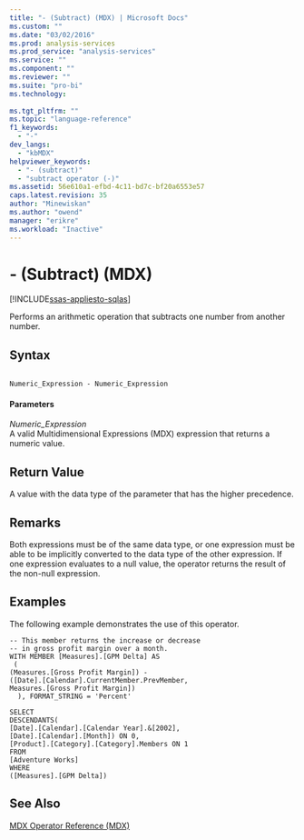 ```yaml
---
title: "- (Subtract) (MDX) | Microsoft Docs"
ms.custom: ""
ms.date: "03/02/2016"
ms.prod: analysis-services
ms.prod_service: "analysis-services"
ms.service: ""
ms.component: ""
ms.reviewer: ""
ms.suite: "pro-bi"
ms.technology: 
  
ms.tgt_pltfrm: ""
ms.topic: "language-reference"
f1_keywords: 
  - "-"
dev_langs: 
  - "kbMDX"
helpviewer_keywords: 
  - "- (subtract)"
  - "subtract operator (-)"
ms.assetid: 56e610a1-efbd-4c11-bd7c-bf20a6553e57
caps.latest.revision: 35
author: "Minewiskan"
ms.author: "owend"
manager: "erikre"
ms.workload: "Inactive"
---
```

# - (Subtract) (MDX)
[!INCLUDE[ssas-appliesto-sqlas](../includes/ssas-appliesto-sqlas.md)]

  Performs an arithmetic operation that subtracts one number from another number.  
  
## Syntax  
  
```  
  
Numeric_Expression - Numeric_Expression  
```  
  
#### Parameters  
 *Numeric_Expression*  
 A valid Multidimensional Expressions (MDX) expression that returns a numeric value.  
  
## Return Value  
 A value with the data type of the parameter that has the higher precedence.  
  
## Remarks  
 Both expressions must be of the same data type, or one expression must be able to be implicitly converted to the data type of the other expression. If one expression evaluates to a null value, the operator returns the result of the non-null expression.  
  
## Examples  
 The following example demonstrates the use of this operator.  
  
```  
-- This member returns the increase or decrease  
-- in gross profit margin over a month.  
WITH MEMBER [Measures].[GPM Delta] AS  
 (  
(Measures.[Gross Profit Margin]) -   
([Date].[Calendar].CurrentMember.PrevMember,   
Measures.[Gross Profit Margin])  
  ), FORMAT_STRING = 'Percent'  
  
SELECT   
DESCENDANTS(  
[Date].[Calendar].[Calendar Year].&[2002],   
[Date].[Calendar].[Month]) ON 0,  
[Product].[Category].[Category].Members ON 1  
FROM  
[Adventure Works]  
WHERE  
([Measures].[GPM Delta])  
```  
  
## See Also  
 [MDX Operator Reference &#40;MDX&#41;](../mdx/mdx-operator-reference-mdx.md)  
  
  
